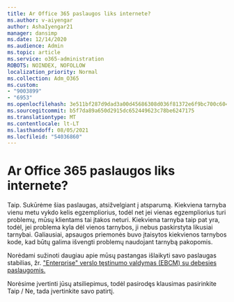 ```yaml
---
title: Ar Office 365 paslaugos liks internete?
ms.author: v-aiyengar
author: AshaIyengar21
manager: dansimp
ms.date: 12/14/2020
ms.audience: Admin
ms.topic: article
ms.service: o365-administration
ROBOTS: NOINDEX, NOFOLLOW
localization_priority: Normal
ms.collection: Adm_O365
ms.custom:
- "9003899"
- "6953"
ms.openlocfilehash: 3e511bf287d9dad3a00d45686308d036f81372e6f9bc700c6043ed76aa5b184e
ms.sourcegitcommit: b5f7da89a650d2915dc652449623c78be6247175
ms.translationtype: MT
ms.contentlocale: lt-LT
ms.lasthandoff: 08/05/2021
ms.locfileid: "54036860"
---
```

# <a name="will-office-365-services-stay-online"></a>Ar Office 365 paslaugos liks internete?

Taip. Sukūrėme šias paslaugas, atsižvelgiant į atsparumą. Kiekviena tarnyba vienu metu vykdo kelis egzempliorius, todėl net jei vienas egzempliorius turi problemų, mūsų klientams tai įtakos neturi. Kiekviena tarnyba taip pat yra, todėl, jei problema kyla dėl vienos tarnybos, ji nebus paskirstyta likusiai tarnybai. Galiausiai, apsaugos priemonės buvo įtaisytos kiekvienos tarnybos kode, kad būtų galima išvengti problemų naudojant tarnybą pakopomis.

Norėdami sužinoti daugiau apie mūsų pastangas išlaikyti savo paslaugas stabilias, žr. ["Enterprise" verslo tęstinumo valdymas (EBCM) su debesies paslaugomis.](https://go.microsoft.com/fwlink/?linkid=2124377)

Norėsime įvertinti jūsų atsiliepimus, todėl pasirodęs klausimas pasirinkite Taip  /  Ne, tada įvertinkite savo patirtį.